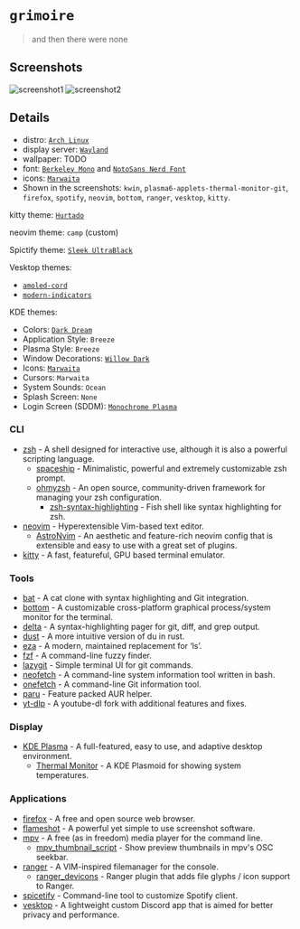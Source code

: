 # `grimoire`
> and then there were none

## Screenshots

![screenshot1](screenshot1.png)
![screenshot2](screenshot2.png)

## Details
+ distro: [`Arch Linux`](https://www.archlinux.org/)
+ display server: [`Wayland`](https://wayland.freedesktop.org/)
+ wallpaper: TODO
+ font: [`Berkeley Mono`](https://usgraphics.com/products/berkeley-mono) and [`NotoSans Nerd Font`](https://www.nerdfonts.com/)
+ icons: [`Marwaita`](https://github.com/darkomarko42/Marwaita-Icons)
+ Shown in the screenshots: `kwin`, `plasma6-applets-thermal-monitor-git`, `firefox`, `spotify`, `neovim`, `bottom`, `ranger`, `vesktop`, `kitty`.

kitty theme: [`Hurtado`](https://github.com/dexpota/kitty-themes)

neovim theme: `camp` (custom)

Spictify theme: [`Sleek UltraBlack`](https://github.com/spicetify/spicetify-themes)

Vesktop themes:
+ [`amoled-cord`](https://github.com/LuckFire/amoled-cord)
+ [`modern-indicators`](https://github.com/discord-extensions/modern-indicators)

KDE themes:
+ Colors: [`Dark Dream`](https://store.kde.org/p/1466132/)
+ Application Style: `Breeze`
+ Plasma Style: `Breeze`
+ Window Decorations: [`Willow Dark`](https://store.kde.org/p/1561335/)
+ Icons: [`Marwaita`](https://store.kde.org/p/1270110/)
+ Cursors: `Marwaita`
+ System Sounds: `Ocean`
+ Splash Screen: `None`
+ Login Screen (SDDM): [`Monochrome Plasma`](https://store.kde.org/p/1283380)

### CLI
- [zsh](https://github.com/zsh-users/zsh) - A shell designed for interactive use, although it is also a powerful scripting language.
    - [spaceship](https://github.com/spaceship-prompt/spaceship-prompt) - Minimalistic, powerful and extremely customizable zsh prompt.
    - [ohmyzsh](https://github.com/ohmyzsh/ohmyzsh) - An open source, community-driven framework for managing your zsh configuration.
        - [zsh-syntax-highlighting](https://github.com/zsh-users/zsh-syntax-highlighting) - Fish shell like syntax highlighting for zsh.
- [neovim](https://github.com/neovim/neovim) - Hyperextensible Vim-based text editor.
    - [AstroNvim](https://github.com/AstroNvim/AstroNvim) - An aesthetic and feature-rich neovim config that is extensible and easy to use with a great set of plugins.
- [kitty](https://sw.kovidgoyal.net/kitty/) - A fast, featureful, GPU based terminal emulator.

### Tools
- [bat](https://github.com/sharkdp/bat) - A cat clone with syntax highlighting and Git integration.
- [bottom](https://github.com/ClementTsang/bottom) -  A customizable cross-platform graphical process/system monitor for the terminal.
- [delta](https://github.com/dandavison/delta) - A syntax-highlighting pager for git, diff, and grep output.
- [dust](https://github.com/bootandy/dust) - A more intuitive version of du in rust.
- [eza](https://github.com/eza-community/eza) - A modern, maintained replacement for ‘ls’.
- [fzf](https://github.com/junegunn/fzf) - A command-line fuzzy finder.
- [lazygit](https://github.com/jesseduffield/lazygit) - Simple terminal UI for git commands.
- [neofetch](https://github.com/dylanaraps/neofetch) - A command-line system information tool written in bash.
- [onefetch](https://github.com/o2sh/onefetch) - A command-line Git information tool.
- [paru](https://github.com/Morganamilo/paru) - Feature packed AUR helper.
- [yt-dlp](https://github.com/yt-dlp/yt-dlp) - A youtube-dl fork with additional features and fixes.

### Display
- [KDE Plasma](https://kde.org/plasma-desktop/) - A full-featured, easy to use, and adaptive desktop environment.
    - [Thermal Monitor](https://invent.kde.org/olib/thermalmonitor) - A KDE Plasmoid for showing system temperatures.

### Applications
- [firefox](https://mozilla.org/firefox) - A free and open source web browser.
- [flameshot](https://github.com/flameshot-org/flameshot) - A powerful yet simple to use screenshot software.
- [mpv](https://github.com/mpv-player/mpv) - A free (as in freedom) media player for the command line.
    - [mpv_thumbnail_script](https://github.com/marzzzello/mpv_thumbnail_script) - Show preview thumbnails in mpv's OSC seekbar.
- [ranger](https://github.com/ranger/ranger) - A VIM-inspired filemanager for the console.
    - [ranger_devicons](https://github.com/alexanderjeurissen/ranger_devicons) - Ranger plugin that adds file glyphs / icon support to Ranger.
- [spicetify](https://github.com/spicetify/spicetify-cli) - Command-line tool to customize Spotify client.
- [vesktop](https://github.com/Vencord/Vesktop) - A lightweight custom Discord app that is aimed for better privacy and performance.
